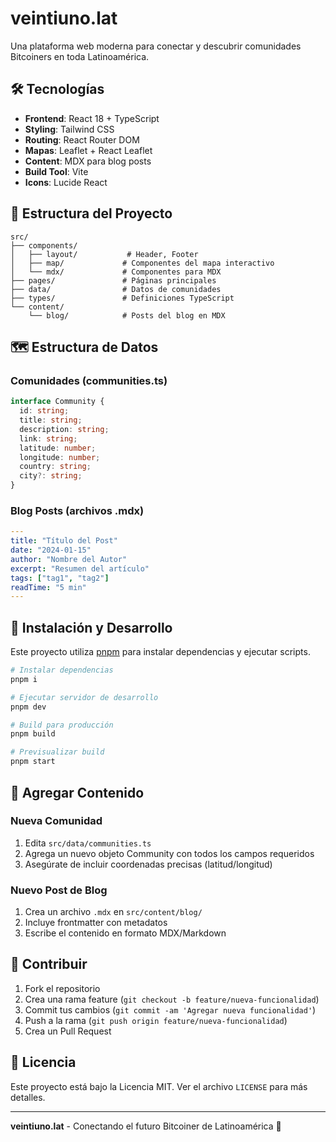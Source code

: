 # veintiuno.lat

Una plataforma web moderna para conectar y descubrir comunidades Bitcoiners en toda Latinoamérica.

## 🛠️ Tecnologías

- **Frontend**: React 18 + TypeScript
- **Styling**: Tailwind CSS
- **Routing**: React Router DOM
- **Mapas**: Leaflet + React Leaflet
- **Content**: MDX para blog posts
- **Build Tool**: Vite
- **Icons**: Lucide React

## 📁 Estructura del Proyecto

```
src/
├── components/
│   ├── layout/           # Header, Footer
│   ├── map/             # Componentes del mapa interactivo
│   └── mdx/             # Componentes para MDX
├── pages/               # Páginas principales
├── data/                # Datos de comunidades
├── types/               # Definiciones TypeScript
└── content/
    └── blog/            # Posts del blog en MDX
```

## 🗺️ Estructura de Datos

### Comunidades (communities.ts)

```typescript
interface Community {
  id: string;
  title: string;
  description: string;
  link: string;
  latitude: number;
  longitude: number;
  country: string;
  city?: string;
}
```

### Blog Posts (archivos .mdx)

```yaml
---
title: "Título del Post"
date: "2024-01-15"
author: "Nombre del Autor"
excerpt: "Resumen del artículo"
tags: ["tag1", "tag2"]
readTime: "5 min"
---
```

## 🚀 Instalación y Desarrollo

Este proyecto utiliza [pnpm](https://pnpm.io/) para instalar dependencias y ejecutar scripts.

```bash
# Instalar dependencias
pnpm i

# Ejecutar servidor de desarrollo
pnpm dev

# Build para producción
pnpm build

# Previsualizar build
pnpm start
```

## 📝 Agregar Contenido

### Nueva Comunidad

1. Edita `src/data/communities.ts`
2. Agrega un nuevo objeto Community con todos los campos requeridos
3. Asegúrate de incluir coordenadas precisas (latitud/longitud)

### Nuevo Post de Blog

1. Crea un archivo `.mdx` en `src/content/blog/`
2. Incluye frontmatter con metadatos
3. Escribe el contenido en formato MDX/Markdown

## 🤝 Contribuir

1. Fork el repositorio
2. Crea una rama feature (`git checkout -b feature/nueva-funcionalidad`)
3. Commit tus cambios (`git commit -am 'Agregar nueva funcionalidad'`)
4. Push a la rama (`git push origin feature/nueva-funcionalidad`)
5. Crea un Pull Request

## 📄 Licencia

Este proyecto está bajo la Licencia MIT. Ver el archivo `LICENSE` para más detalles.

---

**veintiuno.lat** - Conectando el futuro Bitcoiner de Latinoamérica 🚀